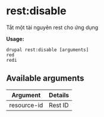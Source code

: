 # rest:disable
Tắt một tài nguyên rest cho ứng dụng

**Usage:**
```
drupal rest:disable [arguments]
red
redi
```

## Available arguments
Argument | Details
---------|-------------
resource-id | Rest ID
